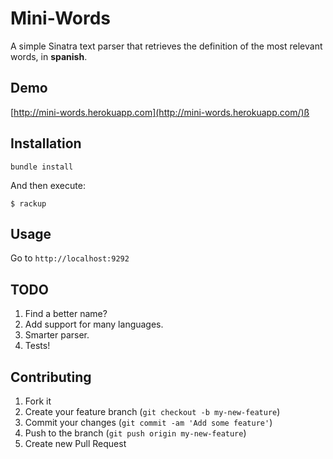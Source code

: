 # Mini-Words

A simple Sinatra text parser that retrieves the definition of the most relevant words, in **spanish**.

## Demo

[http://mini-words.herokuapp.com](http://mini-words.herokuapp.com/)ß

## Installation

    bundle install

And then execute:

    $ rackup

## Usage

Go to `http://localhost:9292`

## TODO

1. Find a better name?
2. Add support for many languages.
3. Smarter parser.
4. Tests!

## Contributing

1. Fork it
2. Create your feature branch (`git checkout -b my-new-feature`)
3. Commit your changes (`git commit -am 'Add some feature'`)
4. Push to the branch (`git push origin my-new-feature`)
5. Create new Pull Request
